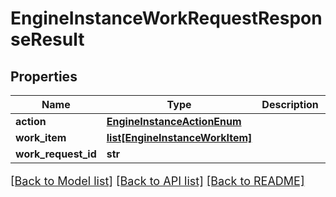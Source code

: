 # EngineInstanceWorkRequestResponseResult

## Properties
Name | Type | Description | Notes
------------ | ------------- | ------------- | -------------
**action** | [**EngineInstanceActionEnum**](EngineInstanceActionEnum.md) |  | [optional] 
**work_item** | [**list[EngineInstanceWorkItem]**](EngineInstanceWorkItem.md) |  | [optional] 
**work_request_id** | **str** |  | [optional] 

[[Back to Model list]](../README.md#documentation-for-models) [[Back to API list]](../README.md#documentation-for-api-endpoints) [[Back to README]](../README.md)

<style>
     p, ul, ol, li { font-size: 18px !important;}
</style>



